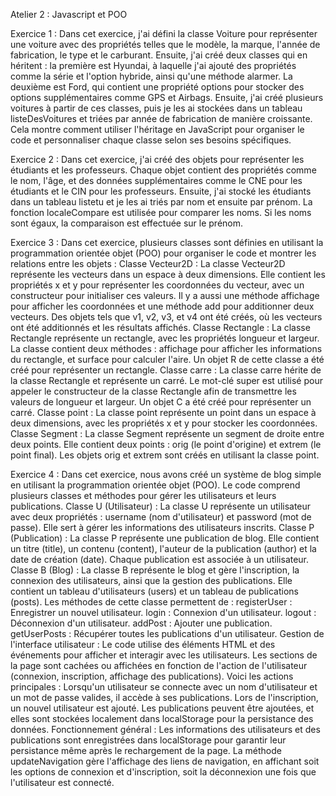 Atelier 2 : Javascript et POO


Exercice 1 :
Dans cet exercice, j'ai défini la classe Voiture pour représenter une voiture avec des propriétés telles que le modèle, la marque, l'année de fabrication, le type et le carburant. Ensuite, j'ai créé deux classes qui en héritent : la première est Hyundai, à laquelle j'ai ajouté des propriétés comme la série et l'option hybride, ainsi qu'une méthode alarmer. La deuxième est Ford, qui contient une propriété options pour stocker des options supplémentaires comme GPS et Airbags. Ensuite, j'ai créé plusieurs voitures à partir de ces classes, puis je les ai stockées dans un tableau listeDesVoitures et triées par année de fabrication de manière croissante. Cela montre comment utiliser l'héritage en JavaScript pour organiser le code et personnaliser chaque classe selon ses besoins spécifiques.



Exercice 2 : 
Dans cet exercice, j'ai créé des objets pour représenter les étudiants et les professeurs. Chaque objet contient des propriétés comme le nom, l'âge, et des données supplémentaires comme le CNE pour les étudiants et le CIN pour les professeurs. Ensuite, j'ai stocké les étudiants dans un tableau listetu et je les ai triés par nom et ensuite par prénom. La fonction localeCompare est utilisée pour comparer les noms. Si les noms sont égaux, la comparaison est effectuée sur le prénom.




Exercice 3 :
Dans cet exercice, plusieurs classes sont définies en utilisant la programmation orientée objet (POO) pour organiser le code et montrer les relations entre les objets :
Classe Vecteur2D : La classe Vecteur2D représente les vecteurs dans un espace à deux dimensions. Elle contient les propriétés x et y pour représenter les coordonnées du vecteur, avec un constructeur pour initialiser ces valeurs. Il y a aussi une méthode affichage pour afficher les coordonnées et une méthode add pour additionner deux vecteurs. Des objets tels que v1, v2, v3, et v4 ont été créés, où les vecteurs ont été additionnés et les résultats affichés.
Classe Rectangle : La classe Rectangle représente un rectangle, avec les propriétés longueur et largeur. La classe contient deux méthodes : affichage pour afficher les informations du rectangle, et surface pour calculer l'aire. Un objet R de cette classe a été créé pour représenter un rectangle.
Classe carre : La classe carre hérite de la classe Rectangle et représente un carré. Le mot-clé super est utilisé pour appeler le constructeur de la classe Rectangle afin de transmettre les valeurs de longueur et largeur. Un objet C a été créé pour représenter un carré.
Classe point : La classe point représente un point dans un espace à deux dimensions, avec les propriétés x et y pour stocker les coordonnées.
Classe Segment : La classe Segment représente un segment de droite entre deux points. Elle contient deux points : orig (le point d'origine) et extrem (le point final). Les objets orig et extrem sont créés en utilisant la classe point.


Exercice 4 :
Dans cet exercice, nous avons créé un système de blog simple en utilisant la programmation orientée objet (POO). Le code comprend plusieurs classes et méthodes pour gérer les utilisateurs et leurs publications.
Classe U (Utilisateur) : La classe U représente un utilisateur avec deux propriétés : username (nom d'utilisateur) et password (mot de passe). Elle sert à gérer les informations des utilisateurs inscrits.
Classe P (Publication) : La classe P représente une publication de blog. Elle contient un titre (title), un contenu (content), l'auteur de la publication (author) et la date de création (date). Chaque publication est associée à un utilisateur.
Classe B (Blog) : La classe B représente le blog et gère l'inscription, la connexion des utilisateurs, ainsi que la gestion des publications. Elle contient un tableau d'utilisateurs (users) et un tableau de publications (posts). Les méthodes de cette classe permettent de :
registerUser : Enregistrer un nouvel utilisateur.
login : Connexion d'un utilisateur.
logout : Déconnexion d'un utilisateur.
addPost : Ajouter une publication.
getUserPosts : Récupérer toutes les publications d'un utilisateur.
Gestion de l'interface utilisateur : Le code utilise des éléments HTML et des événements pour afficher et interagir avec les utilisateurs. Les sections de la page sont cachées ou affichées en fonction de l'action de l'utilisateur (connexion, inscription, affichage des publications). Voici les actions principales :
Lorsqu'un utilisateur se connecte avec un nom d'utilisateur et un mot de passe valides, il accède à ses publications.
Lors de l'inscription, un nouvel utilisateur est ajouté.
Les publications peuvent être ajoutées, et elles sont stockées localement dans localStorage pour la persistance des données.
Fonctionnement général :
Les informations des utilisateurs et des publications sont enregistrées dans localStorage pour garantir leur persistance même après le rechargement de la page.
La méthode updateNavigation gère l'affichage des liens de navigation, en affichant soit les options de connexion et d'inscription, soit la déconnexion une fois que l'utilisateur est connecté.


